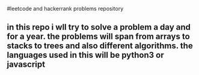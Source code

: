 #leetcode and hackerrank problems repository
## in this repo i wll try to solve a problem a day and for a year. the problems will span from arrays to stacks to trees and also different algorithms. the languages used in this will be python3 or javascript
